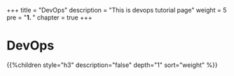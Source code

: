 +++
title = "DevOps"
description = "This is devops tutorial page"
weight = 5 
pre = "<b>1. </b>"
chapter = true
+++

# DevOps

{{%children style="h3" description="false" depth="1" sort="weight" %}}
